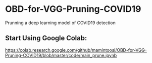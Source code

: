 # OBD-for-VGG-Pruning-COVID19
 Prunning a deep learning model of COVID19 detection

## Start Using Google Colab:

https://colab.research.google.com/github/mamintoosi/OBD-for-VGG-Pruning-COVID19/blob/master/code/main_prune.ipynb